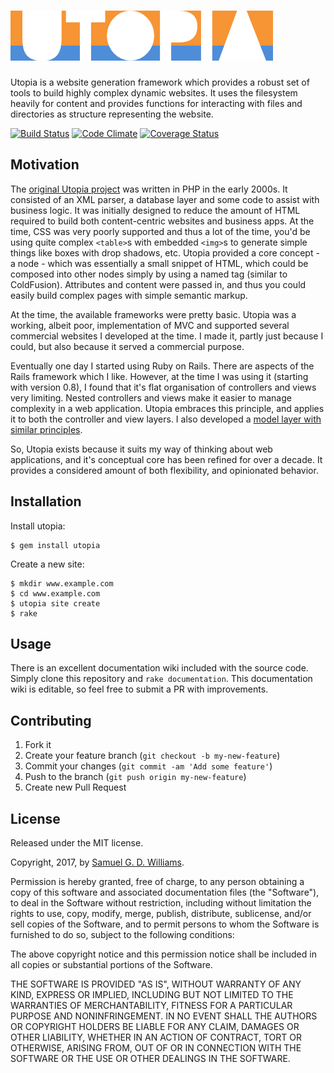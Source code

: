 # ![Utopia Logo](materials/utopia.png?raw=true)

Utopia is a website generation framework which provides a robust set of tools to build highly complex dynamic websites. It uses the filesystem heavily for content and provides functions for interacting with files and directories as structure representing the website.

[![Build Status](https://secure.travis-ci.org/ioquatix/utopia.svg)](http://travis-ci.org/ioquatix/utopia)
[![Code Climate](https://codeclimate.com/github/ioquatix/utopia.svg)](https://codeclimate.com/github/ioquatix/utopia)
[![Coverage Status](https://coveralls.io/repos/ioquatix/utopia/badge.svg)](https://coveralls.io/r/ioquatix/utopia)

## Motivation

The [original Utopia project](https://github.com/ioquatix/utopia-php) was written in PHP in the early 2000s. It consisted of an XML parser, a database layer and some code to assist with business logic. It was initially designed to reduce the amount of HTML required to build both content-centric websites and business apps. At the time, CSS was very poorly supported and thus a lot of the time, you'd be using quite complex `<table>`s with embedded `<img>`s to generate simple things like boxes with drop shadows, etc. Utopia provided a core concept - a node - which was essentially a small snippet of HTML, which could be composed into other nodes simply by using a named tag (similar to ColdFusion). Attributes and content were passed in, and thus you could easily build complex pages with simple semantic markup.

At the time, the available frameworks were pretty basic. Utopia was a working, albeit poor, implementation of MVC and supported several commercial websites I developed at the time. I made it, partly just because I could, but also because it served a commercial purpose.

Eventually one day I started using Ruby on Rails. There are aspects of the Rails framework which I like. However, at the time I was using it (starting with version 0.8), I found that it's flat organisation of controllers and views very limiting. Nested controllers and views make it easier to manage complexity in a web application. Utopia embraces this principle, and applies it to both the controller and view layers. I also developed a [model layer with similar principles](https://github.com/ioquatix/relaxo-model).

So, Utopia exists because it suits my way of thinking about web applications, and it's conceptual core has been refined for over a decade. It provides a considered amount of both flexibility, and opinionated behavior.

## Installation

Install utopia:

	$ gem install utopia

Create a new site:

	$ mkdir www.example.com
	$ cd www.example.com
	$ utopia site create
	$ rake

## Usage

There is an excellent documentation wiki included with the source code. Simply clone this repository and `rake documentation`. This documentation wiki is editable, so feel free to submit a PR with improvements.

## Contributing

1. Fork it
2. Create your feature branch (`git checkout -b my-new-feature`)
3. Commit your changes (`git commit -am 'Add some feature'`)
4. Push to the branch (`git push origin my-new-feature`)
5. Create new Pull Request

## License

Released under the MIT license.

Copyright, 2017, by [Samuel G. D. Williams](http://www.codeotaku.com/samuel-williams).

Permission is hereby granted, free of charge, to any person obtaining a copy
of this software and associated documentation files (the "Software"), to deal
in the Software without restriction, including without limitation the rights
to use, copy, modify, merge, publish, distribute, sublicense, and/or sell
copies of the Software, and to permit persons to whom the Software is
furnished to do so, subject to the following conditions:

The above copyright notice and this permission notice shall be included in
all copies or substantial portions of the Software.

THE SOFTWARE IS PROVIDED "AS IS", WITHOUT WARRANTY OF ANY KIND, EXPRESS OR
IMPLIED, INCLUDING BUT NOT LIMITED TO THE WARRANTIES OF MERCHANTABILITY,
FITNESS FOR A PARTICULAR PURPOSE AND NONINFRINGEMENT. IN NO EVENT SHALL THE
AUTHORS OR COPYRIGHT HOLDERS BE LIABLE FOR ANY CLAIM, DAMAGES OR OTHER
LIABILITY, WHETHER IN AN ACTION OF CONTRACT, TORT OR OTHERWISE, ARISING FROM,
OUT OF OR IN CONNECTION WITH THE SOFTWARE OR THE USE OR OTHER DEALINGS IN
THE SOFTWARE.

